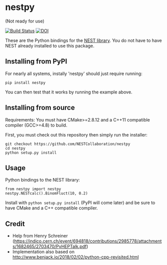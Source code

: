 # nestpy

(Not ready for use)

[![Build Status](https://travis-ci.org/NESTCollaboration/nestpy.svg?branch=master)](https://travis-ci.org/NESTCollaboration/nestpy)
[![DOI](https://zenodo.org/badge/140174447.svg)](https://zenodo.org/badge/latestdoi/140174447)

These are the Python bindings for the [NEST library](https://github.com/NESTCollaboration/nest).  You do not have to have NEST already installed to use this package.

## Installing from PyPI

For nearly all systems, instally 'nestpy' should just require running:

```
pip install nestpy
```

You can then test that it works by running the example above.

## Installing from source

Requirements: You must have CMake>=2.8.12 and a C++11 compatible compiler (GCC>=4.8) to build.

First, you must check out this repository then simply run the installer:

```
git checkout https://github.com/NESTCollaboration/nestpy
cd nestpy
python setup.py install
```

## Usage

Python bindings to the NEST library:

```
from nestpy import nestpy
nestpy.NESTcalc().BinomFluct(10, 0.2)
```

Install with `python setup.py install` (PyPI will come later) and be sure to have CMake and a C++ compatible compiler.


## Credit

* Help from Henry Schreiner (https://indico.cern.ch/event/694818/contributions/2985778/attachments/1682465/2703470/PyHEPTalk.pdf)
* Implementation also based on http://www.benjack.io/2018/02/02/python-cpp-revisited.html
